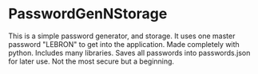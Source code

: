 # PasswordGenNStorage

This is a simple password generator, and storage.
It uses one master password "LEBRON" to get into the application.
Made completely with python.
Includes many libraries.
Saves all passwords into passwords.json for later use.
Not the most secure but a beginning. 
